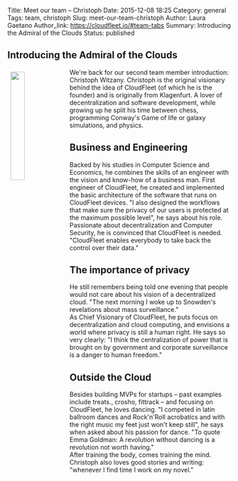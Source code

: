 Title: Meet our team – Christoph
Date: 2015-12-08 18:25
Category: general
Tags: team, christoph
Slug: meet-our-team-christoph
Author: Laura Gaetano
Author_link: https://cloudfleet.io/#team-tabs
Summary: Introducing the Admiral of the Clouds
Status: published

## Introducing the Admiral of the Clouds

<img class="intro-image" src="{filename}/img/Christoph.png" style="float: left; width: 25%; margin: 0.5em">
We're back for our second team member introduction: Christoph Witzany. Christoph is the original visionary behind the idea of CloudFleet (of which he is the founder) and is originally from Klagenfurt. A lover of decentralization and software development, while growing up he split his time between chess, programming Conway's Game of life or galaxy simulations, and physics.

## Business and Engineering

Backed by his studies in Computer Science and Economics, he combines the skills of an engineer with the vision and know-how of a business man. First engineer of CloudFleet, he created and implemented the basic architecture of the software that runs on CloudFleet devices. "I also designed the workflows that make sure the privacy of our users is protected at the maximum possible level", he says about his role.  
Passionate about decentralization and Computer Security, he is convinced that CloudFleet is needed. "CloudFleet enables everybody to take back the control over their data."  

## The importance of privacy

He still remembers being told one evening that people would not care about his vision of a decentralized cloud. "The next morning I woke up to Snowden's revelations about mass surveillance."  
As Chief Visionary of CloudFleet, he puts focus on decentralization and cloud computing, and envisions a world where privacy is still a human right. He says so very clearly: "I think the centralization of power that is brought on by government and corporate surveillance is a danger to human freedom."

## Outside the Cloud  

Besides building MVPs for startups – past examples include treats., crosho, fittrack – and focusing on CloudFleet, he loves dancing. "I competed in latin ballroom dances and Rock'n'Roll acrobatics and with the right music my feet just won't keep still", he says when asked about his passion for dance. "To quote Emma Goldman: A revolution without dancing is a revolution not worth having."  
After training the body, comes training the mind. Christoph also loves good stories and writing: "whenever I find time I work on my novel."

